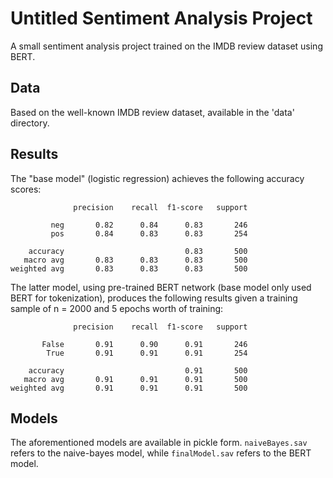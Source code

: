 # Untitled Sentiment Analysis Project

A small sentiment analysis project trained on the IMDB review dataset using BERT.

## Data

Based on the well-known IMDB review dataset, available in the 'data' directory.

## Results

The "base model" (logistic regression) achieves the following accuracy scores:

```
              precision    recall  f1-score   support

         neg       0.82      0.84      0.83       246
         pos       0.84      0.83      0.83       254

    accuracy                           0.83       500
   macro avg       0.83      0.83      0.83       500
weighted avg       0.83      0.83      0.83       500
```

The latter model, using pre-trained BERT network (base model only used BERT for tokenization), produces the following results given a training sample of n = 2000 and 5 epochs worth of training:

```
              precision    recall  f1-score   support

       False       0.91      0.90      0.91       246
        True       0.91      0.91      0.91       254

    accuracy                           0.91       500
   macro avg       0.91      0.91      0.91       500
weighted avg       0.91      0.91      0.91       500
```

## Models

The aforementioned models are available in pickle form. `naiveBayes.sav` refers to the naive-bayes model, while `finalModel.sav` refers to the BERT model.
